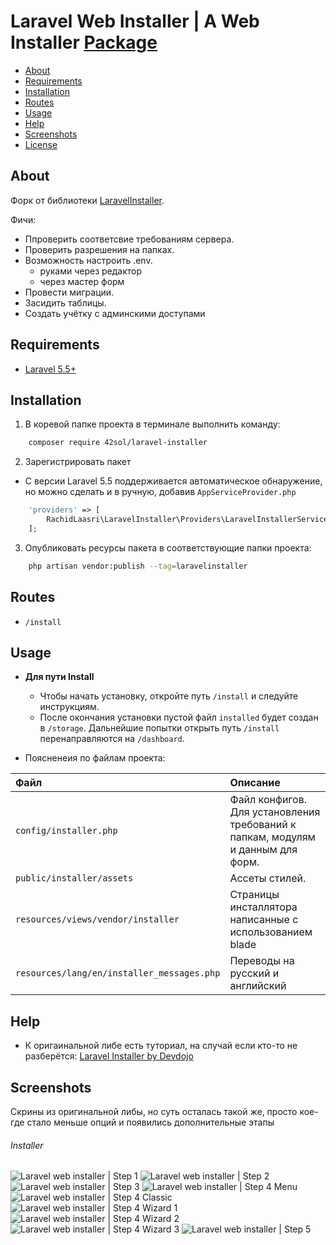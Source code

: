 # Laravel Web Installer | A Web Installer [Package](https://packagist.org/packages/42sol/laravel-installer)

- [About](#about)
- [Requirements](#requirements)
- [Installation](#installation)
- [Routes](#routes)
- [Usage](#usage)
- [Help](#help)
- [Screenshots](#screenshots)
- [License](#license)

## About

Форк от библиотеки [LaravelInstaller](https://github.com/rashidlaasri/LaravelInstaller).

Фичи:
- Ппроверить соответсвие требованиям сервера.
- Проверить разрешения на папках.
- Возможность настроить .env.
  - руками через редактор
  - через мастер форм 
- Провести миграции.
- Засидить таблицы.
- Создать учётку с админскими доступами

## Requirements

* [Laravel 5.5+](https://laravel.com/docs/installation)

## Installation

1. В коревой папке проекта в терминале выполнить команду: 

```bash
    composer require 42sol/laravel-installer
```

2. Зарегистрировать пакет

* С версии Laravel 5.5 поддерживается автоматическое обнаружение,
но можно сделать и в ручную, добавив ```AppServiceProvider.php```
```php
	'providers' => [
	    RachidLaasri\LaravelInstaller\Providers\LaravelInstallerServiceProvider::class,
	];
```

3. Опубликовать ресурсы пакета в соответствующие папки проекта:

```bash
    php artisan vendor:publish --tag=laravelinstaller
```

## Routes

* `/install`

## Usage

* **Для пути Install**
  * Чтобы начать установку, откройте путь `/install` и следуйте инструкциям.
  * После окончания установки пустой файл `installed` будет создан в `/storage`. Дальнейшие попытки открыть путь `/install` перенаправляются на `/dashboard`.

* Поясненеия по файлам проекта:

| Файл                                       | Описание                                                                        |
|:-------------------------------------------|:--------------------------------------------------------------------------------|
| `config/installer.php`                     | Файл конфигов. Для установления требований к папкам, модулям и данным для форм. |
| `public/installer/assets`                  | Ассеты стилей.                                                                  |
| `resources/views/vendor/installer`         | Страницы инсталлятора написанные с использованием blade                         |
| `resources/lang/en/installer_messages.php` | Переводы на русский и английский                                                |
## Help

* К оригаинальной либе есть туториал, на случай если кто-то не разберётся: [Laravel Installer by Devdojo](https://www.youtube.com/watch?v=Jput5doFYLg)

## Screenshots
Скрины из оригинальной либы, но суть осталась такой же, просто кое-где стало меньше опций и появились дополнительные этапы
###### Installer
![Laravel web installer | Step 1](https://s3-us-west-2.amazonaws.com/github-project-images/laravel-installer/install/1-welcome.jpg)
![Laravel web installer | Step 2](https://s3-us-west-2.amazonaws.com/github-project-images/laravel-installer/install/2-requirements.jpg)
![Laravel web installer | Step 3](https://s3-us-west-2.amazonaws.com/github-project-images/laravel-installer/install/3-permissions.jpg)
![Laravel web installer | Step 4 Menu](https://s3-us-west-2.amazonaws.com/github-project-images/laravel-installer/install/4-environment.jpg)
![Laravel web installer | Step 4 Classic](https://s3-us-west-2.amazonaws.com/github-project-images/laravel-installer/install/4a-environment-classic.jpg)
![Laravel web installer | Step 4 Wizard 1](https://s3-us-west-2.amazonaws.com/github-project-images/laravel-installer/install/4b-environment-wizard-1.jpg)
![Laravel web installer | Step 4 Wizard 2](https://s3-us-west-2.amazonaws.com/github-project-images/laravel-installer/install/4b-environment-wizard-2.jpg)
![Laravel web installer | Step 4 Wizard 3](https://s3-us-west-2.amazonaws.com/github-project-images/laravel-installer/install/4b-environment-wizard-3.jpg)
![Laravel web installer | Step 5](https://s3-us-west-2.amazonaws.com/github-project-images/laravel-installer/install/5-final.jpg)
